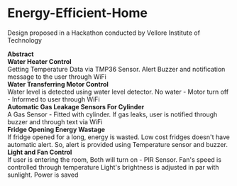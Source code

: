 # Energy-Efficient-Home
Design proposed in a Hackathon conducted by Vellore Institute of Technology

**Abstract**
</br>
**Water Heater Control**
</br>
 Getting Temperature Data via TMP36 Sensor. Alert Buzzer and notification message to  the user through WiFi
 </br>
**Water Transferring Motor Control**
</br>
  Water level is detected using water level detector. No water - Motor turn off - Informed to user through WiFi
  </br>
**Automatic Gas Leakage Sensors For Cylinder**
</br>
  A Gas Sensor - Fitted with cylinder. If gas leaks, user is notified through buzzer and through text via WiFi
  </br>
**Fridge Opening Energy Wastage**
</br>
  If fridge opened for a long, energy is wasted. Low cost fridges doesn't have automatic alert. So, alert is provided using Temperature sensor and buzzer.
  </br>
**Light and Fan Control**
</br>
 If user is entering the room, Both will turn on - PIR Sensor. 
 Fan's speed is controlled through temperature 
 Light's brightness is adjusted in par with sunlight. Power is saved

